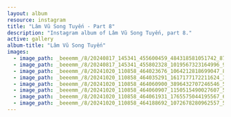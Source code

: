 ```yaml
---
layout: album
resource: instagram
title: "Lâm Vũ Song Tuyến - Part 8"
description: "Instagram album of Lâm Vũ Song Tuyến, part 8."
active: gallery
album-title: "Lâm Vũ Song Tuyến"
images:
  - image_path: _beeemm_/8/20240817_145341_455600459_484318581051742_8741707604689987883_n.jpg
  - image_path: _beeemm_/8/20240817_145341_455802328_1019567323164996_9116080249183413975_n.jpg
  - image_path: _beeemm_/8/20241020_110858_464023676_1064212818699047_8773407045539693247_n.jpg
  - image_path: _beeemm_/8/20241020_110858_464035291_1617177172211624_3309937252164827119_n.jpg
  - image_path: _beeemm_/8/20241020_110858_464060900_3896432707246546_5044614346875337163_n.jpg
  - image_path: _beeemm_/8/20241020_110858_464060907_1150515490027607_5122734041802296469_n.jpg
  - image_path: _beeemm_/8/20241020_110858_464061931_1765575044195567_6616146775590587683_n.jpg
  - image_path: _beeemm_/8/20241020_110858_464188692_1072678280962557_5624320143622992635_n.jpg
---
```


